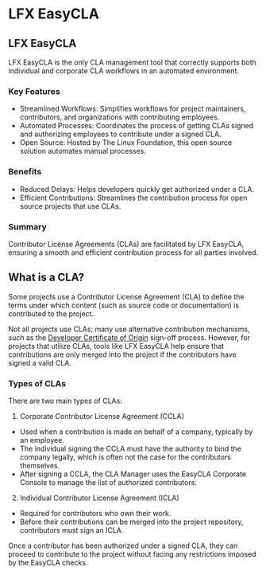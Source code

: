 # LFX EasyCLA

## LFX EasyCLA
LFX EasyCLA is the only CLA management tool that correctly supports both individual and corporate CLA workflows in an automated environment.

### Key Features
- Streamlined Workflows: Simplifies workflows for project maintainers, contributors, and organizations with contributing employees.
- Automated Processes: Coordinates the process of getting CLAs signed and authorizing employees to contribute under a signed CLA.
- Open Source: Hosted by The Linux Foundation, this open source solution automates manual processes.

### Benefits
- Reduced Delays: Helps developers quickly get authorized under a CLA.
- Efficient Contributions: Streamlines the contribution process for open source projects that use CLAs.

### Summary
Contributor License Agreements (CLAs) are facilitated by LFX EasyCLA, ensuring a smooth and efficient contribution process for all parties involved.

## What is a CLA?
Some projects use a Contributor License Agreement (CLA) to define the terms under which content (such as source code or documentation) is contributed to the project.

Not all projects use CLAs; many use alternative contribution mechanisms, such as the [Developer Certificate of Origin](https://developercertificate.org/) sign-off process. However, for projects that utilize CLAs, tools like LFX EasyCLA help ensure that contributions are only merged into the project if the contributors have signed a valid CLA.

### Types of CLAs
There are two main types of CLAs:

1. Corporate Contributor License Agreement (CCLA)
- Used when a contribution is made on behalf of a company, typically by an employee.
- The individual signing the CCLA must have the authority to bind the company legally, which is often not the case for the contributors themselves.
- After signing a CCLA, the CLA Manager uses the EasyCLA Corporate Console to manage the list of authorized contributors.

2. Individual Contributor License Agreement (ICLA)
- Required for contributors who own their work.
- Before their contributions can be merged into the project repository, contributors must sign an ICLA.

Once a contributor has been authorized under a signed CLA, they can proceed to contribute to the project without facing any restrictions imposed by the EasyCLA checks.
